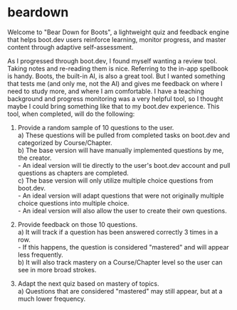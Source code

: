 # beardown

Welcome to "Bear Down for Boots", a lightweight quiz and feedback engine that helps boot.dev users reinforce learning, monitor progress, and master content through adaptive self-assessment.

As I progressed through boot.dev, I found myself wanting a review tool. Taking notes and re-reading them is nice. Referring to the in-app spellbook is handy. Boots, the built-in AI, is also a great tool. But I wanted something that tests me (and only me, not the AI) and gives me feedback on where I need to study more, and where I am comfortable. I have a teaching background and progress monitoring was a very helpful tool, so I thought maybe I could bring something like that to my boot.dev experience. This tool, when completed, will do the following:  

1) Provide a random sample of 10 questions to the user.  
      a) These questions will be pulled from completed tasks on boot.dev and categorized by Course/Chapter.  
      b) The base version will have manually implemented questions by me, the creator.  
          - An ideal version will tie directly to the user's boot.dev account and pull questions as chapters are completed.  
      c) The base version will only utilize multiple choice questions from boot.dev.  
          - An ideal version will adapt questions that were not originally multiple choice questions into multiple choice.  
          - An ideal version will also allow the user to create their own questions.  

2) Provide feedback on those 10 questions.  
      a) It will track if a question has been answered correctly 3 times in a row.  
          - If this happens, the question is considered "mastered" and will appear less frequently.  
      b) It will also track mastery on a Course/Chapter level so the user can see in more broad strokes.  

3) Adapt the next quiz based on mastery of topics.  
        a) Questions that are considered "mastered" may still appear, but at a much lower frequency.  
